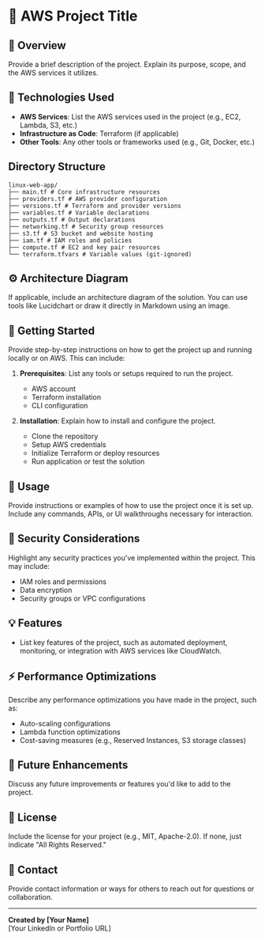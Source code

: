 # 🌟 AWS Project Title

## 📜 Overview
Provide a brief description of the project. Explain its purpose, scope, and the AWS services it utilizes.

## 🔧 Technologies Used
- **AWS Services**: List the AWS services used in the project (e.g., EC2, Lambda, S3, etc.)
- **Infrastructure as Code**: Terraform (if applicable)
- **Other Tools**: Any other tools or frameworks used (e.g., Git, Docker, etc.)

## **Directory Structure**
```plaintext
linux-web-app/
├── main.tf # Core infrastructure resources
├── providers.tf # AWS provider configuration
├── versions.tf # Terraform and provider versions
├── variables.tf # Variable declarations
├── outputs.tf # Output declarations
├── networking.tf # Security group resources
├── s3.tf # S3 bucket and website hosting
├── iam.tf # IAM roles and policies
├── compute.tf # EC2 and key pair resources
└── terraform.tfvars # Variable values (git-ignored)
```

## ⚙️ Architecture Diagram
If applicable, include an architecture diagram of the solution. You can use tools like Lucidchart or draw it directly in Markdown using an image.

## 🚀 Getting Started
Provide step-by-step instructions on how to get the project up and running locally or on AWS. This can include:
1. **Prerequisites**: List any tools or setups required to run the project.
   - AWS account
   - Terraform installation
   - CLI configuration

2. **Installation**: Explain how to install and configure the project.
   - Clone the repository
   - Setup AWS credentials
   - Initialize Terraform or deploy resources
   - Run application or test the solution

## 📝 Usage
Provide instructions or examples of how to use the project once it is set up. Include any commands, APIs, or UI walkthroughs necessary for interaction.

## 🔐 Security Considerations
Highlight any security practices you've implemented within the project. This may include:
- IAM roles and permissions
- Data encryption
- Security groups or VPC configurations

## 💡 Features
- List key features of the project, such as automated deployment, monitoring, or integration with AWS services like CloudWatch.

## ⚡ Performance Optimizations
Describe any performance optimizations you have made in the project, such as:
- Auto-scaling configurations
- Lambda function optimizations
- Cost-saving measures (e.g., Reserved Instances, S3 storage classes)

## 🔄 Future Enhancements
Discuss any future improvements or features you'd like to add to the project.

## 📄 License
Include the license for your project (e.g., MIT, Apache-2.0). If none, just indicate "All Rights Reserved."

## 💬 Contact
Provide contact information or ways for others to reach out for questions or collaboration.

---

**Created by [Your Name]**  
[Your LinkedIn or Portfolio URL]
